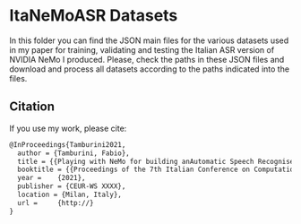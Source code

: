 # ItaNeMoASR Datasets
In this folder you can find the JSON main files for the various datasets used in my paper for training, validating and testing the Italian ASR version of NVIDIA NeMo I produced. Please, check the paths in these JSON files and download and process all datasets according to the paths indicated into the files.

## Citation

If you use my work, please cite:
```tex
@InProceedings{Tamburini2021,
  author = {Tamburini, Fabio},
  title = {{Playing with NeMo for building anAutomatic Speech Recogniser for Italian}},
  booktitle = {{Proceedings of the 7th Italian Conference on Computational Linguistics - CLIC-it 2021}},
  year = 	{2021},
  publisher = {CEUR-WS XXXX},
  location = {Milan, Italy},
  url = 	{http://}
}
```
